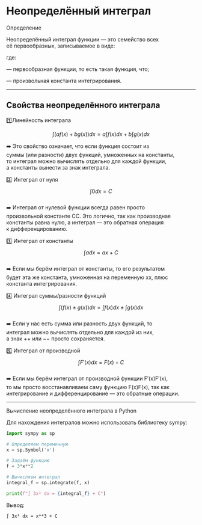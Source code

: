 # Неопределённый интеграл

Определение

Неопределённый интеграл функции — это семейство всех  
её первообразных, записываемое в виде:

где:

— первообразная функции, то есть такая функция, что;

— произвольная константа интегрирования.  

---
## Свойства неопределённого интеграла

1️⃣Линейность интеграла  

```math
∫(af(x)+bg(x))dx=a∫f(x)dx+b∫g(x)dx
```

➡️ Это свойство означает, что если функция состоит из  
суммы (или разности) двух функций, умноженных на константы,  
то интеграл можно вычислять отдельно для каждой функции,  
а константы вынести за знак интеграла.  

2️⃣ Интеграл от нуля  
$$  
∫0dx=C
$$  
➡️ Интеграл от нулевой функции всегда равен просто  
произвольной константе CC. Это логично, так как производная  
константы равна нулю, а интеграл — это обратная операция  
к дифференцированию.  

3️⃣ Интеграл от константы  
$$  
   ∫adx=ax+C
$$  
➡️ Если мы берём интеграл от константы, то его результатом  
будет эта же константа, умноженная на переменную xx, плюс  
константа интегрирования.  

4️⃣ Интеграл суммы/разности функций
$$  
   ∫(f(x)±g(x))dx=∫f(x)dx±∫g(x)dx
$$  
➡️ Если у нас есть сумма или разность двух функций, то  
интеграл можно вычислять отдельно для каждой из них,  
а знак ++ или −− просто сохраняется.  

5️⃣ Интеграл от производной
$$  
   ∫F′(x)dx=F(x)+C
$$  
➡️ Если мы берём интеграл от производной функции F′(x)F′(x),  
то мы просто восстанавливаем саму функцию F(x)F(x), так как  
интегрирование и дифференцирование — это обратные операции.  

---

Вычисление неопределённого интеграла в Python

Для нахождения интегралов можно использовать библиотеку sympy:
``` python
import sympy as sp

# Определяем переменную
x = sp.Symbol('x')

# Задаём функцию
f = 3*x**2

# Вычисляем интеграл
integral_f = sp.integrate(f, x)

print(f"∫ 3x² dx = {integral_f} + C")
```
Вывод:
```
∫ 3x² dx = x**3 + C
```